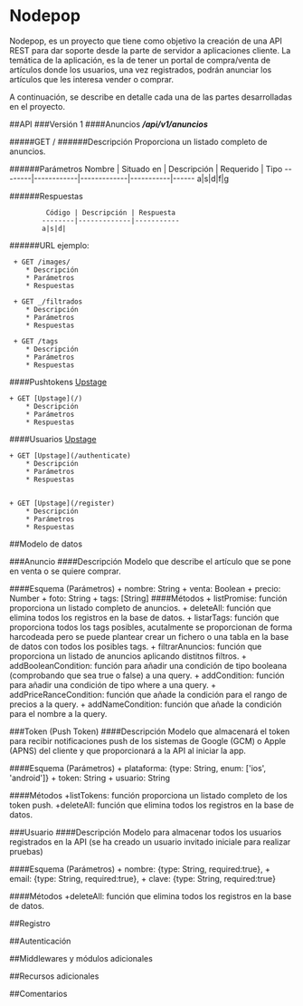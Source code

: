 # Nodepop

Nodepop, es un proyecto que tiene como objetivo la creación de una API REST para dar soporte desde la parte de servidor a aplicaciones cliente. La temática de la aplicación, es la de tener un portal de compra/venta de artículos donde los usuarios, una vez registrados, podrán anunciar los artículos que les interesa vender o comprar.

A continuación, se describe en detalle cada una de las partes desarrolladas en el proyecto.

##API
###Versión 1
####Anuncios **_/api/v1/anuncios_**

#####GET /
######Descripción
Proporciona un listado completo de anuncios.


######Parámetros
             Nombre | Situado en | Descripción | Requerido | Tipo
            --------|------------|-------------|-----------|------
            a|s|d|f|g

######Respuestas

             Código | Descripción | Respuesta
            --------|-------------|-----------
            a|s|d|
            
######URL ejemplo:

     + GET /images/
        * Descripción
        * Parámetros
        * Respuestas

     + GET _/filtrados
        * Descripción
        * Parámetros
        * Respuestas

     + GET /tags
        * Descripción
        * Parámetros
        * Respuestas

####Pushtokens [Upstage](/api/v1/pushTokens)

    + GET [Upstage](/)
        * Descripción
        * Parámetros
        * Respuestas

####Usuarios [Upstage](/api/v1/usuarios)

    + GET [Upstage](/authenticate)
        * Descripción
        * Parámetros
        * Respuestas


    + GET [Upstage](/register)
        * Descripción
        * Parámetros
        * Respuestas

##Modelo de datos

###Anuncio
####Descripción
Modelo que describe el artículo que se pone en venta o se quiere comprar.

####Esquema (Parámetros)
    + nombre: String
    + venta: Boolean
    + precio: Number
    + foto: String
    + tags: [String]
####Métodos
    + listPromise: función proporciona un listado completo de anuncios.
    + deleteAll: función que elimina todos los registros en la base de datos.
    + listarTags: función que proporciona todos los tags posibles, acutalmente se proporcionan de forma harcodeada pero se puede plantear crear un fichero o una tabla en la base de datos con todos los posibles tags.
    + filtrarAnuncios: función que proporciona un listado de anuncios aplicando distitnos filtros.
    + addBooleanCondition: función para añadir una condición de tipo booleana (comprobando que sea true o false) a una query.
    + addCondition: función para añadir una condición de tipo where a una query.
    + addPriceRanceCondition: función que añade la condición para el rango de precios a la query.
    + addNameCondition: función que añade la condición para el nombre a la query.

###Token (Push Token)
####Descripción
Modelo que almacenará el token para recibir notificaciones push de los sistemas de Google (GCM) o Apple (APNS) del cliente y que proporcionará a la API  al iniciar la app.

####Esquema (Parámetros)
    + plataforma: {type: String, enum: ['ios', 'android']}
    + token: String
    + usuario: String

####Métodos
    +listTokens: función proporciona un listado completo de los token push.
    +deleteAll: función que elimina todos los registros en la base de datos.

###Usuario
####Descripción
Modelo para almacenar todos los usuarios registrados en la API (se ha creado un usuario invitado iniciale para realizar pruebas)

####Esquema (Parámetros)
    + nombre: {type: String, required:true},
    + email: {type: String, required:true},
    + clave: {type: String, required:true}

####Métodos
    +deleteAll: función que elimina todos los registros en la base de datos.

##Registro

##Autenticación

##Middlewares y módulos adicionales

##Recursos adicionales

##Comentarios